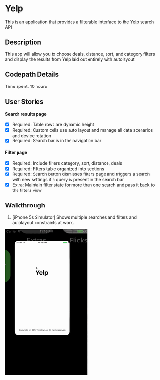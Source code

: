 # Yelp

This is an application that provides a filterable interface to the Yelp search API

## Description

This app will allow you to choose deals, distance, sort, and category filters and display the results from Yelp laid out entirely with autolayout

## Codepath Details

Time spent: 10 hours

## User Stories

#### Search results page

* [x] Required: Table rows are dynamic height
* [x] Required: Custom cells use auto layout and manage all data scenarios and device rotation
* [x] Required: Search bar is in the navigation bar

#### Filter page

* [x] Required: Include filters category, sort, distance, deals
* [x] Required: Filters table organized into sections
* [x] Required: Search button dismisses filters page and triggers a search with new settings if a query is present in the search bar
* [x] Extra: Maintain filter state for more than one search and pass it back to the filters view

## Walkthrough

1. [iPhone 5s Simulator] Shows multiple searches and filters and autolayout constraints at work.

  ![Yelp](Yelp.gif)
